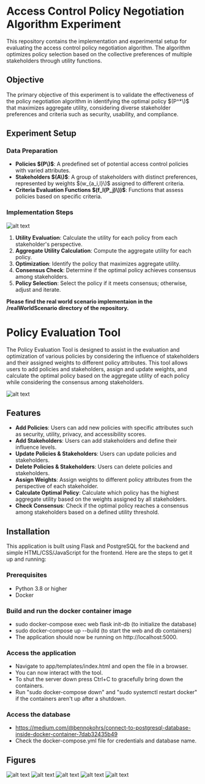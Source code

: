 # Access Control Policy Negotiation Algorithm Experiment

This repository contains the implementation and experimental setup for evaluating the access control policy negotiation algorithm. The algorithm optimizes policy selection based on the collective preferences of multiple stakeholders through utility functions.

## Objective

The primary objective of this experiment is to validate the effectiveness of the policy negotiation algorithm in identifying the optimal policy $(P^*\)$ that maximizes aggregate utility, considering diverse stakeholder preferences and criteria such as security, usability, and compliance.

## Experiment Setup

### Data Preparation

- **Policies $(P\)$**: A predefined set of potential access control policies with varied attributes.
- **Stakeholders $(A\)$**: A group of stakeholders with distinct preferences, represented by weights $(w_{a_i,l}\)$ assigned to different criteria.
- **Criteria Evaluation Functions $(f_l(P_j)\))$**: Functions that assess policies based on specific criteria.

### Implementation Steps

![alt text](https://github.com/adityasissodiya/abacPolicyNegotiationAlgorithm/blob/main/figures/algorithmFlowchart.png)

1. **Utility Evaluation**: Calculate the utility for each policy from each stakeholder's perspective.
2. **Aggregate Utility Calculation**: Compute the aggregate utility for each policy.
3. **Optimization**: Identify the policy that maximizes aggregate utility.
4. **Consensus Check**: Determine if the optimal policy achieves consensus among stakeholders.
5. **Policy Selection**: Select the policy if it meets consensus; otherwise, adjust and iterate.

**Please find the real world scenario implementaion in the /realWorldScenario directory of the repository.**

# Policy Evaluation Tool

The Policy Evaluation Tool is designed to assist in the evaluation and optimization of various policies by considering the influence of stakeholders and their assigned weights to different policy attributes. This tool allows users to add policies and stakeholders, assign and update weights, and calculate the optimal policy based on the aggregate utility of each policy while considering the consensus among stakeholders.

![alt text](https://github.com/adityasissodiya/abacPolicyNegotiationAlgorithm/blob/main/figures/indexHtmlScreenshot.png)

## Features

- **Add Policies**: Users can add new policies with specific attributes such as security, utility, privacy, and accessibility scores.
- **Add Stakeholders**: Users can add stakeholders and define their influence levels.
- **Update Policies & Stakeholders**: Users can update policies and stakeholders.
- **Delete Policies & Stakeholders**: Users can delete policies and stakeholders.
- **Assign Weights**: Assign weights to different policy attributes from the perspective of each stakeholder.
- **Calculate Optimal Policy**: Calculate which policy has the highest aggregate utility based on the weights assigned by all stakeholders.
- **Check Consensus**: Check if the optimal policy reaches a consensus among stakeholders based on a defined utility threshold.

## Installation

This application is built using Flask and PostgreSQL for the backend and simple HTML/CSS/JavaScript for the frontend. Here are the steps to get it up and running:

### Prerequisites

- Python 3.8 or higher
- Docker

### Build and run the docker container image
- sudo docker-compose exec web flask init-db (to initialize the database)
- sudo docker-compose up --build (to start the web and db containers)
- The application should now be running on http://localhost:5000.

### Access the application
- Navigate to app/templates/index.html and open the file in a browser.
- You can now interact with the tool.
- To shut the server down press Ctrl+C to gracefully bring down the containers.
- Run "sudo docker-compose down" and "sudo systemctl restart docker" if the containers aren't up after a shutdown.

### Access the database
- https://medium.com/@bennokohrs/connect-to-postgresql-database-inside-docker-container-7dab32435b49
- Check the docker-compose.yml file for credentials and database name.

## Figures
![alt text](https://github.com/adityasissodiya/abacPolicyNegotiationAlgorithm/blob/main/figures/stakeholderUtilityHeatmap.png)
![alt text](https://github.com/adityasissodiya/abacPolicyNegotiationAlgorithm/blob/main/figures/utilitiesDistributionBoxGraph.png)
![alt text](https://github.com/adityasissodiya/abacPolicyNegotiationAlgorithm/blob/main/figures/utilityScoreBarGraph.png)
![alt text](https://github.com/adityasissodiya/abacPolicyNegotiationAlgorithm/blob/main/figures/utilityScoreDistribution.png)
![alt text](https://github.com/adityasissodiya/abacPolicyNegotiationAlgorithm/blob/main/figures/consensusAchievementUtilityThreshold.png)
